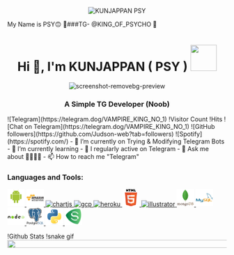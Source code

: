 <p align="center"> <img src="https://telegra.ph/file/773a8cc8877d74c99476c.jpg" alt="KUNJAPPAN PSY"> </p> My Name is PSY🙃 🔵###TG- @KING_OF_PSYCHO 🔵 <h1 align="center">Hi 👋, I'm KUNJAPPAN ( PSY ) <img src="https://telegra.ph/file/ddf389fd2c2fbbf1be4e1.jpg" width="60" height="60"> </h1> <p align="center"> <img src="https://i.ibb.co/wpjkRQS/screenshot-removebg-preview.png" alt="screenshot-removebg-preview" alt="Angel Image"> </p> <h3 align="center">A Simple TG Developer (Noob)</h3> 
![Telegram](https://telegram.dog/VAMPIRE_KING_NO_1) 
!Visitor Count !Hits 
![Chat on Telegram](https://telegram.dog/VAMPIRE_KING_NO_1) 
![GitHub followers](https://github.com/Judson-web?tab=followers) 
![Spotify](https://spotify.com/) - 🔭 I’m currently on Trying & Modifying Telegram Bots - 🌱 I’m currently learning - 📝 I regularly active on Telegram - 💬 Ask me about 👲😁😁😁 - 📫 How to reach me "Telegram" <h3 align="left">Languages and Tools:</h3> <p align="left"> <a href="https://developer.android.com" target="_blank"> <img src="https://raw.githubusercontent.com/devicons/devicon/master/icons/android/android-original-wordmark.svg" alt="android" width="40" height="40"/> </a> <a href="https://aws.amazon.com" target="_blank"> <img src="https://raw.githubusercontent.com/devicons/devicon/master/icons/amazonwebservices/amazonwebservices-original-wordmark.svg" alt="aws" width="40" height="40"/> </a> <a href="https://www.chartjs.org" target="_blank"> <img src="https://www.chartjs.org/media/logo-title.svg" alt="chartjs" width="40" height="40"/> </a> <a href="https://cloud.google.com" target="_blank"> <img src="https://www.vectorlogo.zone/logos/google_cloud/google_cloud-icon.svg" alt="gcp" width="40" height="40"/> </a> <a href="https://heroku.com" target="_blank"> <img src="https://www.vectorlogo.zone/logos/heroku/heroku-icon.svg" alt="heroku" width="40" height="40"/> </a> <a href="https://www.w3.org/html/" target="_blank"> <img src="https://raw.githubusercontent.com/devicons/devicon/master/icons/html5/html5-original-wordmark.svg" alt="html5" width="40" height="40"/> </a> <a href="https://www.adobe.com/in/products/illustrator.html" target="_blank"> <img src="https://www.vectorlogo.zone/logos/adobe_illustrator/adobe_illustrator-icon.svg" alt="illustrator" width="40" height="40"/> </a> <a href="https://www.mongodb.com/" target="_blank"> <img src="https://raw.githubusercontent.com/devicons/devicon/master/icons/mongodb/mongodb-original-wordmark.svg" alt="mongodb" width="40" height="40"/> </a> <a href="https://www.mysql.com/" target="_blank"> <img src="https://raw.githubusercontent.com/devicons/devicon/master/icons/mysql/mysql-original-wordmark.svg" alt="mysql" width="40" height="40"/> </a> <a href="https://nodejs.org" target="_blank"> <img src="https://raw.githubusercontent.com/devicons/devicon/master/icons/nodejs/nodejs-original-wordmark.svg" alt="nodejs" width="40" height="40"/> </a> <a href="https://www.postgresql.org" target="_blank"> <img src="https://raw.githubusercontent.com/devicons/devicon/master/icons/postgresql/postgresql-original-wordmark.svg" alt="postgresql" width="40" height="40"/> </a> <a href="https://www.python.org" target="_blank"> <img src="https://raw.githubusercontent.com/devicons/devicon/master/icons/python/python-original.svg" alt="python" width="40" height="40"/> </a> <a href="https://scully.io/" target="_blank"> <img src="https://raw.githubusercontent.com/scullyio/scully/main/assets/logos/SVG/scullyio-icon.svg" alt="scully" width="40" height="40"/> </a> </p> !Github Stats !snake gif <img src="https://user-images.githubusercontent.com/73097560/115834477-dbab4500-a447-11eb-908a-139a6edaec5c.gif" width="1002" height="18"> </h1>

